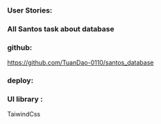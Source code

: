 ### User Stories: 


### All Santos task about database

### github:

https://github.com/TuanDao-0110/santos_database

### deploy:


### UI library : 

TaiwindCss

